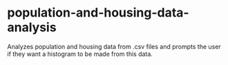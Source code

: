 # population-and-housing-data-analysis
Analyzes population and housing data from .csv files and prompts the user if they want a histogram to be made from this data.
